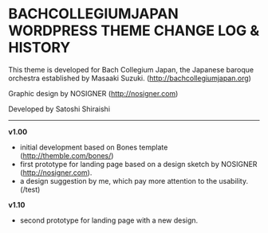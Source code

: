 # BACHCOLLEGIUMJAPAN WORDPRESS THEME CHANGE LOG & HISTORY

This theme is developed for Bach Collegium Japan, the Japanese baroque orchestra established by Masaaki Suzuki. (http://bachcollegiumjapan.org)

Graphic design by NOSIGNER (http://nosigner.com)

Developed by Satoshi Shiraishi

*******************************************************************


**v1.00**
- initial development based on Bones template (http://themble.com/bones/)
- first prototype for landing page based on a design sketch by NOSIGNER (http://nosigner.com).
- a design suggestion by me, which pay more attention to the usability. (/test)

**v1.10**
- second prototype for landing page with a new design.

